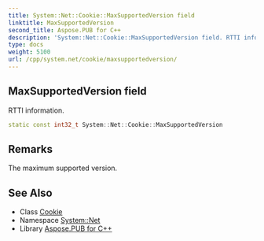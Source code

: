 ```yaml
---
title: System::Net::Cookie::MaxSupportedVersion field
linktitle: MaxSupportedVersion
second_title: Aspose.PUB for C++
description: 'System::Net::Cookie::MaxSupportedVersion field. RTTI information in C++.'
type: docs
weight: 5100
url: /cpp/system.net/cookie/maxsupportedversion/
---
```

## MaxSupportedVersion field


RTTI information.

```cpp
static const int32_t System::Net::Cookie::MaxSupportedVersion
```

## Remarks


The maximum supported version. 
## See Also

* Class [Cookie](../)
* Namespace [System::Net](../../)
* Library [Aspose.PUB for C++](../../../)
